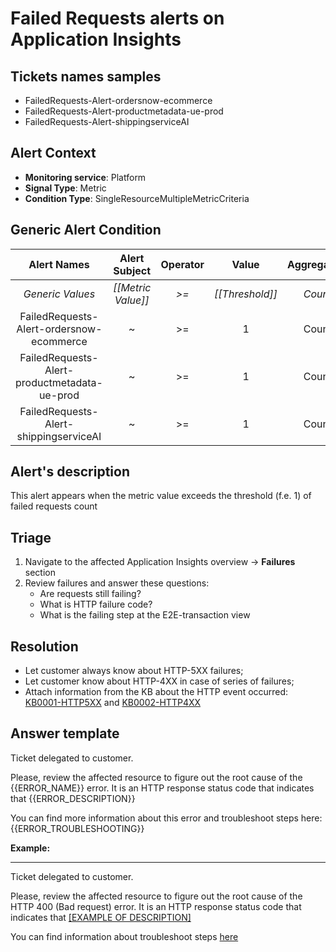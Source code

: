 # Failed Requests alerts on Application Insights

## Tickets names samples

- FailedRequests-Alert-ordersnow-ecommerce
- FailedRequests-Alert-productmetadata-ue-prod
- FailedRequests-Alert-shippingserviceAI

## Alert Context

- **Monitoring service**: Platform
- **Signal Type**: Metric
- **Condition Type**: SingleResourceMultipleMetricCriteria

## Generic Alert Condition

| Alert Names | Alert Subject | Operator | Value | Aggregation | Window Size |
|:-:|:-:|:-:|:-:|:-:|:-:|
| *Generic Values* | *[[Metric Value]]* | *>=* | *[[Threshold]]* | *Count* | *PT15M* |
| FailedRequests-Alert-ordersnow-ecommerce | ~ | >= | 1 | Count | PT15M |
| FailedRequests-Alert-productmetadata-ue-prod | ~ | >= | 1 | Count | PT15M |
| FailedRequests-Alert-shippingserviceAI | ~ | >= | 1 | Count | PT15M |

## Alert's description

This alert appears when the metric value exceeds the threshold (f.e. 1) of failed requests count

## Triage

1. Navigate to the affected Application Insights overview -> **Failures**  section
2. Review failures and answer these questions:
   - Are requests still failing?
   - What is HTTP failure code?
   - What is the failing step at the E2E-transaction view

## Resolution

- Let customer always know about HTTP-5XX failures;
- Let customer know about HTTP-4XX in case of series of failures;
- Attach information from the KB about the HTTP event occurred: [KB0001-HTTP5XX](/kb/KB0001-HTTP.5XX-Codes.md) and [KB0002-HTTP4XX](/kb/KB0002-HTTP.4XX-Codes.md)

## Answer template

Ticket delegated to customer.

Please, review the affected resource to figure out the root cause of the {{ERROR_NAME}} error.
It is an HTTP response status code that indicates that {{ERROR_DESCRIPTION}}

You can find more information about this error and troubleshoot steps here: {{ERROR_TROUBLESHOOTING}}

**Example:**

---
Ticket delegated to customer.

Please, review the affected resource to figure out the root cause of the HTTP 400 (Bad request) error. It is an HTTP response status code that indicates that [[EXAMPLE OF DESCRIPTION]](/kb/KB0002-HTTP.4XX-Codes.md#400-Bad-Request)

You can find information about troubleshoot steps
[here](/kb/KB0002.1-HTTP.400-TroubleShooting.md)
